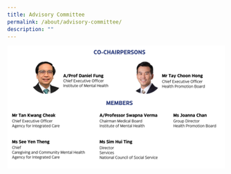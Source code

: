 ```yaml
---
title: Advisory Committee
permalink: /about/advisory-committee/
description: ""
---
```

![](/images/ac_updatedv4.png)